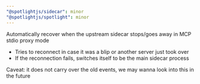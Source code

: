 ```yaml
---
"@spotlightjs/sidecar": minor
"@spotlightjs/spotlight": minor
---
```


Automatically recover when the upstream sidecar stops/goes away in MCP stdio proxy mode

- Tries to reconnect in case it was a blip or another server just took over
- If the reconnection fails, switches itself to be the main sidecar process

Caveat: it does not carry over the old events, we may wanna look into this in the future
